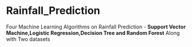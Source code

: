 # Rainfall_Prediction
Four Machine Learning Algorithms on Rainfall Prediction - **Support Vector Machine,Logistic Regression,Decision Tree and Random Forest**
Along with Two datasets 
